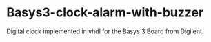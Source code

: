 # Basys3-clock-alarm-with-buzzer
Digital clock implemented in vhdl for the Basys 3 Board from Digilent. 
